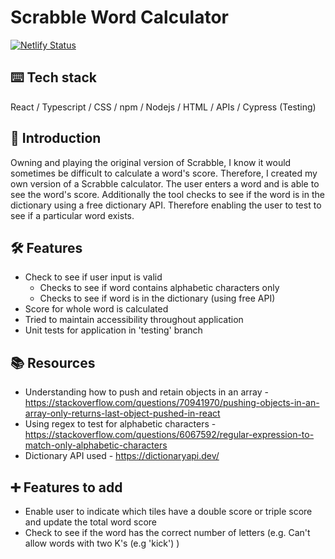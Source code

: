 # Scrabble Word Calculator
[![Netlify Status](https://api.netlify.com/api/v1/badges/88b1162f-6ee5-437e-a3bc-a3ba498c33ae/deploy-status)](https://app.netlify.com/sites/kareenapatel-scrabblewordcalculator/deploys)

## ⌨️ Tech stack
React / Typescript / CSS / npm / Nodejs / HTML / APIs / Cypress (Testing)

## 🍼 Introduction
Owning and playing the original version of Scrabble, I know it would sometimes be difficult to calculate a word's score. Therefore, I created my own version of a Scrabble calculator. The user enters a word and is able to see the word's score. Additionally the tool checks to see if the word is in the dictionary using a free dictionary API. Therefore enabling the user to test to see if a particular word exists.

## 🛠️ Features
- Check to see if user input is valid
  - Checks to see if word contains alphabetic characters only
  - Checks to see if word is in the dictionary (using free API)
- Score for whole word is calculated
- Tried to maintain accessibility throughout application
- Unit tests for application in 'testing' branch

## 📚 Resources
- Understanding how to push and retain objects in an array - https://stackoverflow.com/questions/70941970/pushing-objects-in-an-array-only-returns-last-object-pushed-in-react
- Using regex to test for alphabetic characters - https://stackoverflow.com/questions/6067592/regular-expression-to-match-only-alphabetic-characters
- Dictionary API used - https://dictionaryapi.dev/


## ➕ Features to add 
- Enable user to indicate which tiles have a double score or triple score and update the total word score 
- Check to see if the word has the correct number of letters (e.g. Can't allow words with two K's (e.g 'kick') )